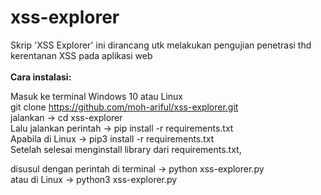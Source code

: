# xss-explorer
Skrip 'XSS Explorer' ini dirancang utk melakukan pengujian penetrasi thd kerentanan XSS pada aplikasi web<br>
<bR>
<b>Cara instalasi:</b><br>

Masuk ke terminal Windows 10 atau Linux<br>
git clone https://github.com/moh-ariful/xss-explorer.git <br>
jalankan -> cd xss-explorer <br>
Lalu jalankan perintah -> pip install -r requirements.txt <br>
Apabila di Linux -> pip3 install -r requirements.txt <br>
Setelah selesai menginstall library dari requirements.txt, <br>

disusul dengan perintah di terminal -> python xss-explorer.py<br>
atau di Linux -> python3 xss-explorer.py    <br>
